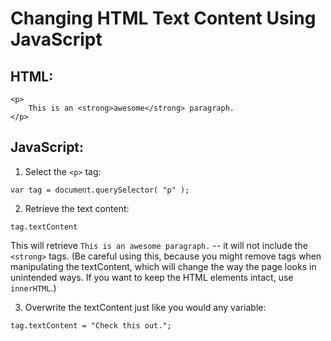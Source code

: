 # Changing HTML Text Content Using JavaScript

## HTML:

```
<p>
	This is an <strong>awesome</strong> paragraph.
</p>
```

## JavaScript:

1. Select the `<p>` tag:

`var tag = document.querySelector( "p" );`

2. Retrieve the text content:

`tag.textContent`

This will retrieve `This is an awesome paragraph.` -- it will not include the `<strong>` tags. (Be careful using this, because you might remove tags when manipulating the textContent, which will change the way the page looks in unintended ways. If you want to keep the HTML elements intact, use `innerHTML`.)

3. Overwrite the textContent just like you would any variable:

`tag.textContent = "Check this out.";`